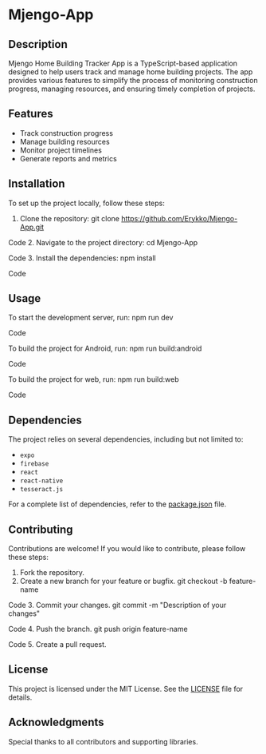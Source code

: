 # Mjengo-App


## Description

Mjengo Home Building Tracker App is a TypeScript-based application designed to help users track and manage home building projects. The app provides various features to simplify the process of monitoring construction progress, managing resources, and ensuring timely completion of projects.

## Features

- Track construction progress
- Manage building resources
- Monitor project timelines
- Generate reports and metrics

## Installation

To set up the project locally, follow these steps:

1. Clone the repository:
git clone https://github.com/Erykko/Mjengo-App.git

Code
2. Navigate to the project directory:
cd Mjengo-App

Code
3. Install the dependencies:
npm install

Code

## Usage

To start the development server, run:
npm run dev

Code

To build the project for Android, run:
npm run build:android

Code

To build the project for web, run:
npm run build:web

Code

## Dependencies

The project relies on several dependencies, including but not limited to:

- `expo`
- `firebase`
- `react`
- `react-native`
- `tesseract.js`

For a complete list of dependencies, refer to the [package.json](https://github.com/Erykko/Mjengo-App/blob/main/package.json) file.

## Contributing

Contributions are welcome! If you would like to contribute, please follow these steps:

1. Fork the repository.
2. Create a new branch for your feature or bugfix.
git checkout -b feature-name

Code
3. Commit your changes.
git commit -m "Description of your changes"

Code
4. Push the branch.
git push origin feature-name

Code
5. Create a pull request.

## License

This project is licensed under the MIT License. See the [LICENSE](https://github.com/Erykko/Mjengo-App/blob/main/LICENSE) file for details.

## Acknowledgments

Special thanks to all contributors and supporting libraries.
